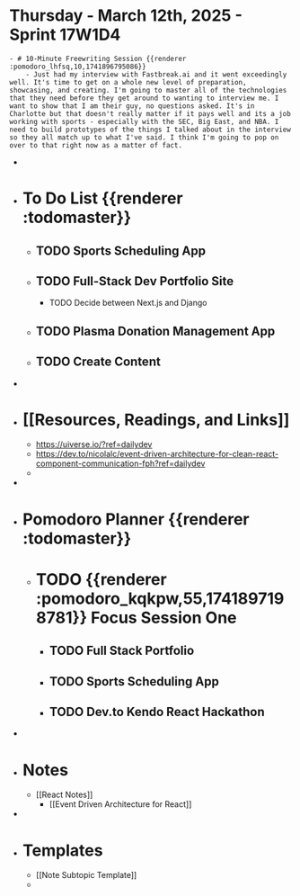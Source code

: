 # Thursday - March 12th, 2025 - Sprint 17W1D4
	- # 10-Minute Freewriting Session {{renderer :pomodoro_lhfsq,10,1741896795086}}
		- Just had my interview with Fastbreak.ai and it went exceedingly well. It's time to get on a whole new level of preparation, showcasing, and creating. I'm going to master all of the technologies that they need before they get around to wanting to interview me. I want to show that I am their guy, no questions asked. It's in Charlotte but that doesn't really matter if it pays well and its a job working with sports - especially with the SEC, Big East, and NBA. I need to build prototypes of the things I talked about in the interview so they all match up to what I've said. I think I'm going to pop on over to that right now as a matter of fact.
-
- # To Do List {{renderer :todomaster}}
	- ## TODO Sports Scheduling App
	- ## TODO Full-Stack Dev Portfolio Site
		- TODO Decide between Next.js and Django
	- ## TODO Plasma Donation Management App
	- ## TODO Create Content
-
- # [[Resources, Readings, and Links]]
	- https://uiverse.io/?ref=dailydev
	- https://dev.to/nicolalc/event-driven-architecture-for-clean-react-component-communication-fph?ref=dailydev
	-
-
- # Pomodoro Planner {{renderer :todomaster}}
	- # TODO {{renderer :pomodoro_kqkpw,55,1741897198781}} Focus Session One
		- ## TODO Full Stack Portfolio
		- ## TODO Sports Scheduling App
		- ## TODO Dev.to Kendo React Hackathon
-
- # Notes
	- [[React Notes]]
		- [[Event Driven Architecture for React]]
-
- # Templates
	- [[Note Subtopic Template]]
	-